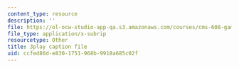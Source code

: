```yaml
---
content_type: resource
description: ''
file: https://ol-ocw-studio-app-qa.s3.amazonaws.com/courses/cms-608-game-design-spring-2014/ccfed86de8301751968b9918a685c02f_1506697.srt
file_type: application/x-subrip
resourcetype: Other
title: 3play caption file
uid: ccfed86d-e830-1751-968b-9918a685c02f
---
```

